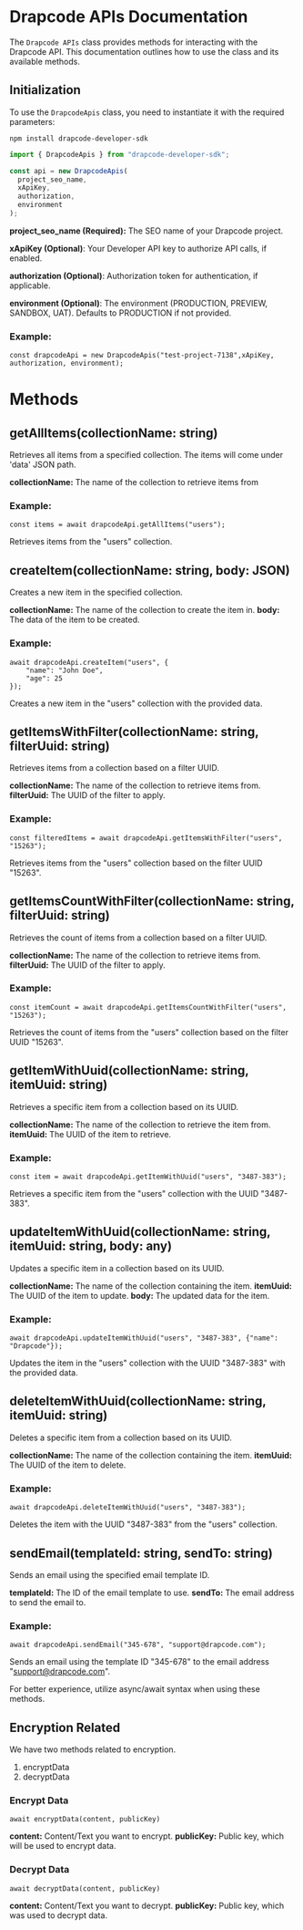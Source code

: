 # Drapcode APIs Documentation

The `Drapcode APIs` class provides methods for interacting with the Drapcode API. This documentation outlines how to use the class and its available methods.

## Initialization

To use the `DrapcodeApis` class, you need to instantiate it with the required parameters:

```
npm install drapcode-developer-sdk
```

```typescript
import { DrapcodeApis } from "drapcode-developer-sdk";

const api = new DrapcodeApis(
  project_seo_name,
  xApiKey,
  authorization,
  environment
);
```

**project_seo_name (Required):** The SEO name of your Drapcode project.

**xApiKey (Optional)**: Your Developer API key to authorize API calls, if enabled.

**authorization (Optional)**: Authorization token for authentication, if applicable.

**environment (Optional)**: The environment (PRODUCTION, PREVIEW, SANDBOX, UAT). Defaults to PRODUCTION if not provided.

### Example:

```
const drapcodeApi = new DrapcodeApis("test-project-7138",xApiKey, authorization, environment);
```

# Methods

## getAllItems(collectionName: string)

Retrieves all items from a specified collection. The items will come under 'data' JSON path.

**collectionName:** The name of the collection to retrieve items from

### Example:

```
const items = await drapcodeApi.getAllItems("users");
```

Retrieves items from the "users" collection.

## createItem(collectionName: string, body: JSON)

Creates a new item in the specified collection.

**collectionName:** The name of the collection to create the item in.
**body:** The data of the item to be created.

### Example:

```
await drapcodeApi.createItem("users", {
    "name": "John Doe",
    "age": 25
});
```

Creates a new item in the "users" collection with the provided data.

## getItemsWithFilter(collectionName: string, filterUuid: string)

Retrieves items from a collection based on a filter UUID.

**collectionName:** The name of the collection to retrieve items from.
**filterUuid:** The UUID of the filter to apply.

### Example:

```
const filteredItems = await drapcodeApi.getItemsWithFilter("users", "15263");
```

Retrieves items from the "users" collection based on the filter UUID "15263".

## getItemsCountWithFilter(collectionName: string, filterUuid: string)

Retrieves the count of items from a collection based on a filter UUID.

**collectionName:** The name of the collection to retrieve items from.
**filterUuid:** The UUID of the filter to apply.

### Example:

```
const itemCount = await drapcodeApi.getItemsCountWithFilter("users", "15263");
```

Retrieves the count of items from the "users" collection based on the filter UUID "15263".

## getItemWithUuid(collectionName: string, itemUuid: string)

Retrieves a specific item from a collection based on its UUID.

**collectionName:** The name of the collection to retrieve the item from.
**itemUuid:** The UUID of the item to retrieve.

### Example:

```
const item = await drapcodeApi.getItemWithUuid("users", "3487-383");
```

Retrieves a specific item from the "users" collection with the UUID "3487-383".

## updateItemWithUuid(collectionName: string, itemUuid: string, body: any)

Updates a specific item in a collection based on its UUID.

**collectionName:** The name of the collection containing the item.
**itemUuid:** The UUID of the item to update.
**body:** The updated data for the item.

### Example:

```
await drapcodeApi.updateItemWithUuid("users", "3487-383", {"name": "Drapcode"});
```

Updates the item in the "users" collection with the UUID "3487-383" with the provided data.

## deleteItemWithUuid(collectionName: string, itemUuid: string)

Deletes a specific item from a collection based on its UUID.

**collectionName:** The name of the collection containing the item.
**itemUuid:** The UUID of the item to delete.

### Example:

```
await drapcodeApi.deleteItemWithUuid("users", "3487-383");
```

Deletes the item with the UUID "3487-383" from the "users" collection.

## sendEmail(templateId: string, sendTo: string)

Sends an email using the specified email template ID.

**templateId:** The ID of the email template to use.
**sendTo:** The email address to send the email to.

### Example:

```
await drapcodeApi.sendEmail("345-678", "support@drapcode.com");
```

Sends an email using the template ID "345-678" to the email address "support@drapcode.com".

For better experience, utilize async/await syntax when using these methods.

## Encryption Related

We have two methods related to encryption.

1. encryptData
2. decryptData

### Encrypt Data

```
await encryptData(content, publicKey)
```

**content:** Content/Text you want to encrypt.
**publicKey:** Public key, which will be used to encrypt data.

### Decrypt Data

```
await decryptData(content, publicKey)
```

**content:** Content/Text you want to decrypt.
**publicKey:** Public key, which was used to decrypt data.
